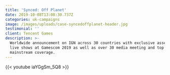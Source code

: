 ```yaml
---
title: 'Synced: Off Planet'
date: 2019-10-08T13:08:30.737Z
categories: uk-campaigns
image: /images/uploads/case-syncedoffplanet-header.jpg
testimonial: ''
client: Tencent Games
description: >-
  Worldwide announcement on IGN across 30 countries with exclusive assets and 2
  live shows at Gamescom 2019 as well as over 30 media meeting and top tier
  mainstream coverage.
---
```

{{< youtube iaYGgSm_5Q8 >}}
